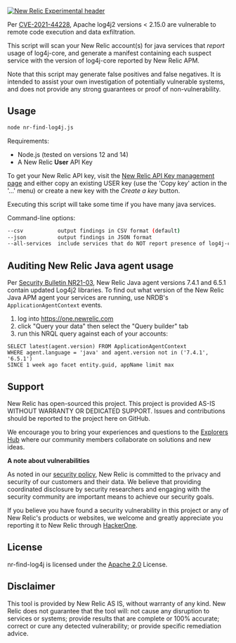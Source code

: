 [![New Relic Experimental header](https://github.com/newrelic/opensource-website/raw/master/src/images/categories/Experimental.png)](https://opensource.newrelic.com/oss-category/#new-relic-experimental)

Per [CVE-2021-44228](https://nvd.nist.gov/vuln/detail/CVE-2021-44228), Apache log4j2 versions < 2.15.0 are vulnerable to remote code execution and data exfiltration.

This script will scan your New Relic account(s) for java services that *report* usage of log4j-core, and generate a manifest containing each suspect service with the version of log4j-core reported by New Relic APM.

Note that this script may generate false positives and false negatives. It is intended to assist your own investigation of potentially vulnerable systems, and does not provide any strong guarantees or proof of non-vulnerability.

## Usage

```sh
node nr-find-log4j.js
```

Requirements:

* Node.js (tested on versions 12 and 14)
* A New Relic **User** API Key

To get your New Relic API key, visit the
[New Relic API Key management page](https://one.newrelic.com/launcher/api-keys-ui.launcher) 
and either copy an existing USER key (use the 'Copy key' action in the '...' menu)
or create a new key with the *Create a key* button.

Executing this script will take some time if you have many java services.

Command-line options:

```sh
--csv           output findings in CSV format (default)
--json          output findings in JSON format
--all-services  include services that do NOT report presence of log4j-core
```

## Auditing New Relic Java agent usage

Per [Security Bulletin NR21-03](https://docs.newrelic.com/docs/security/new-relic-security/security-bulletins/security-bulletin-nr21-03/), New Relic Java agent versions 7.4.1 and 6.5.1 contain updated Log4j2 libraries. To find out what version of the New Relic Java APM agent your services are running, use NRDB's `ApplicationAgentContext` events.

1. log into https://one.newrelic.com
2. click "Query your data" then select the "Query builder" tab
3. run this NRQL query against each of your accounts:

```nrql
SELECT latest(agent.version) FROM ApplicationAgentContext 
WHERE agent.language = 'java' and agent.version not in ('7.4.1', '6.5.1') 
SINCE 1 week ago facet entity.guid, appName limit max
```

## Support

New Relic has open-sourced this project. This project is provided AS-IS WITHOUT WARRANTY OR DEDICATED SUPPORT. Issues and contributions should be reported to the project here on GitHub.

We encourage you to bring your experiences and questions to the [Explorers Hub](https://discuss.newrelic.com) where our community members collaborate on solutions and new ideas.

**A note about vulnerabilities**

As noted in our [security policy](../../security/policy), New Relic is committed to the privacy and security of our customers and their data. We believe that providing coordinated disclosure by security researchers and engaging with the security community are important means to achieve our security goals.

If you believe you have found a security vulnerability in this project or any of New Relic's products or websites, we welcome and greatly appreciate you reporting it to New Relic through [HackerOne](https://hackerone.com/newrelic).

## License

nr-find-log4j is licensed under the [Apache 2.0](http://apache.org/licenses/LICENSE-2.0.txt) License.

## Disclaimer

This tool is provided by New Relic AS IS, without warranty of any kind. New Relic does not guarantee that the tool will: not cause any disruption to services or systems; provide results that are complete or 100% accurate; correct or cure any detected vulnerability; or provide specific remediation advice.
